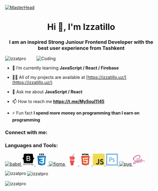[![MasterHead](https://t4.ftcdn.net/jpg/03/15/02/27/360_F_315022751_vg1XCkEIsspb0LIP8bCwUKVhINP69wOv.jpg)](https://github.com/izzatPro)
<h1 align="center">Hi 👋, I'm Izzatillo</h1>
<h3 align="center">I am an inspired Strong Juniour Frontend Developer with the best user experience from Tashkent</h3>
<img align="right" alt="Coding" width="400" src="https://luxe-host.ru/wp-content/uploads/0/3/d/03d4d7a242536318606e210f0589576f.gif" />

<p align="left"> <img src="https://komarev.com/ghpvc/?username=izzatpro&label=Profile%20views&color=0e75b6&style=flat" alt="izzatpro" /> </p>

- 🌱 I’m currently learning **JavaScript / React / Firebase**

- 👨‍💻 All of my projects are available at [https://izzatillo.uz/](https://izzatillo.uz/)

- 💬 Ask me about **JavaScript / React**

- 📫 How to reach me **https://t.me/MySoul1145**

- ⚡ Fun fact **I spend more money on programming than I earn on programming**

<h3 align="left">Connect with me:</h3>
<p align="left">
</p>

<h3 align="left">Languages and Tools:</h3>
<p align="left"> <a href="https://babeljs.io/" target="_blank" rel="noreferrer"> <img src="https://www.vectorlogo.zone/logos/babeljs/babeljs-icon.svg" alt="babel" width="40" height="40"/> </a> <a href="https://getbootstrap.com" target="_blank" rel="noreferrer"> <img src="https://raw.githubusercontent.com/devicons/devicon/master/icons/bootstrap/bootstrap-plain-wordmark.svg" alt="bootstrap" width="40" height="40"/> </a> <a href="https://www.w3schools.com/css/" target="_blank" rel="noreferrer"> <img src="https://raw.githubusercontent.com/devicons/devicon/master/icons/css3/css3-original-wordmark.svg" alt="css3" width="40" height="40"/> </a> <a href="https://www.figma.com/" target="_blank" rel="noreferrer"> <img src="https://www.vectorlogo.zone/logos/figma/figma-icon.svg" alt="figma" width="40" height="40"/> </a> <a href="https://gulpjs.com" target="_blank" rel="noreferrer"> <img src="https://raw.githubusercontent.com/devicons/devicon/master/icons/gulp/gulp-plain.svg" alt="gulp" width="40" height="40"/> </a> <a href="https://www.w3.org/html/" target="_blank" rel="noreferrer"> <img src="https://raw.githubusercontent.com/devicons/devicon/master/icons/html5/html5-original-wordmark.svg" alt="html5" width="40" height="40"/> </a> <a href="https://developer.mozilla.org/en-US/docs/Web/JavaScript" target="_blank" rel="noreferrer"> <img src="https://raw.githubusercontent.com/devicons/devicon/master/icons/javascript/javascript-original.svg" alt="javascript" width="40" height="40"/> </a> <a href="https://www.photoshop.com/en" target="_blank" rel="noreferrer"> <img src="https://raw.githubusercontent.com/devicons/devicon/master/icons/photoshop/photoshop-line.svg" alt="photoshop" width="40" height="40"/> </a> <a href="https://pugjs.org" target="_blank" rel="noreferrer"> <img src="https://cdn.worldvectorlogo.com/logos/pug.svg" alt="pug" width="40" height="40"/> </a> <a href="https://sass-lang.com" target="_blank" rel="noreferrer"> <img src="https://raw.githubusercontent.com/devicons/devicon/master/icons/sass/sass-original.svg" alt="sass" width="40" height="40"/> </a> </p>

<p><img align="left" src="https://github-readme-stats.vercel.app/api/top-langs?username=izzatpro&show_icons=true&locale=en&layout=compact" alt="izzatpro" /></p>

<p>&nbsp;<img align="center" src="https://github-readme-stats.vercel.app/api?username=izzatpro&show_icons=true&locale=en" alt="izzatpro" /></p>

<p><img align="center" src="https://github-readme-streak-stats.herokuapp.com/?user=izzatpro&" alt="izzatpro" /></p>
